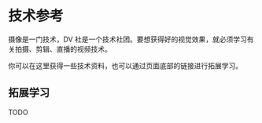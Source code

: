 # 技术参考

摄像是一门技术，DV 社是一个技术社团。要想获得好的视觉效果，就必须学习有关拍摄、剪辑、直播的视频技术。

你可以在这里获得一些技术资料，也可以通过页面底部的链接进行拓展学习。

## 拓展学习

TODO
